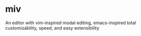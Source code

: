 # miv
An editor with vim-inspired modal editing, emacs-inspired total customizability, speed, and easy extensibility
